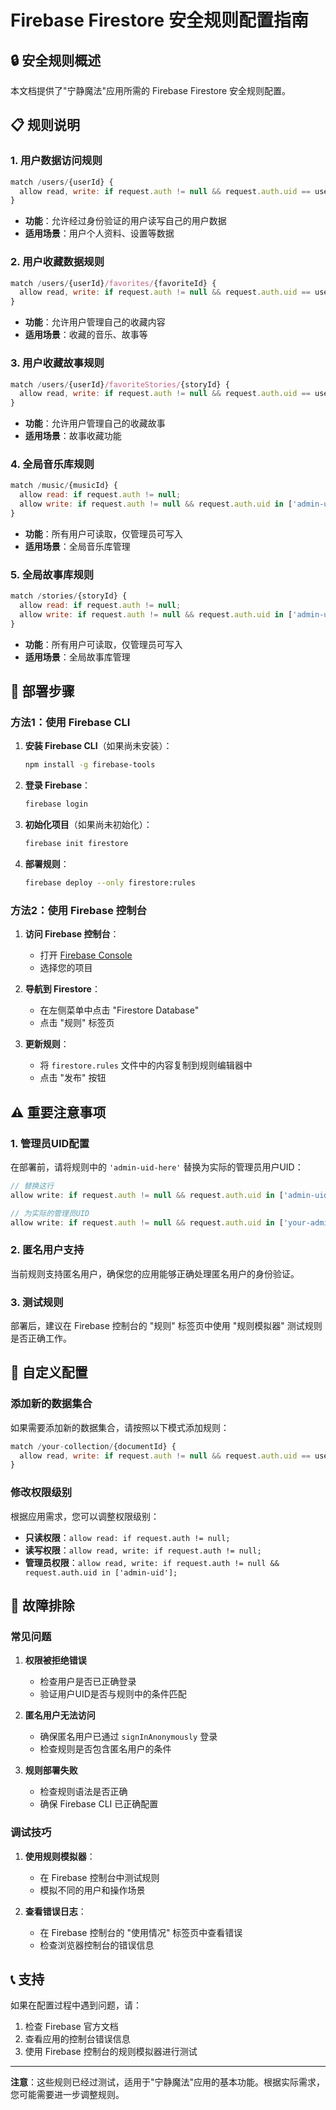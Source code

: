 # Firebase Firestore 安全规则配置指南

## 🔒 安全规则概述

本文档提供了"宁静魔法"应用所需的 Firebase Firestore 安全规则配置。

## 📋 规则说明

### 1. 用户数据访问规则
```javascript
match /users/{userId} {
  allow read, write: if request.auth != null && request.auth.uid == userId;
}
```
- **功能**：允许经过身份验证的用户读写自己的用户数据
- **适用场景**：用户个人资料、设置等数据

### 2. 用户收藏数据规则
```javascript
match /users/{userId}/favorites/{favoriteId} {
  allow read, write: if request.auth != null && request.auth.uid == userId;
}
```
- **功能**：允许用户管理自己的收藏内容
- **适用场景**：收藏的音乐、故事等

### 3. 用户收藏故事规则
```javascript
match /users/{userId}/favoriteStories/{storyId} {
  allow read, write: if request.auth != null && request.auth.uid == userId;
}
```
- **功能**：允许用户管理自己的收藏故事
- **适用场景**：故事收藏功能

### 4. 全局音乐库规则
```javascript
match /music/{musicId} {
  allow read: if request.auth != null;
  allow write: if request.auth != null && request.auth.uid in ['admin-uid-here'];
}
```
- **功能**：所有用户可读取，仅管理员可写入
- **适用场景**：全局音乐库管理

### 5. 全局故事库规则
```javascript
match /stories/{storyId} {
  allow read: if request.auth != null;
  allow write: if request.auth != null && request.auth.uid in ['admin-uid-here'];
}
```
- **功能**：所有用户可读取，仅管理员可写入
- **适用场景**：全局故事库管理

## 🚀 部署步骤

### 方法1：使用 Firebase CLI

1. **安装 Firebase CLI**（如果尚未安装）：
   ```bash
   npm install -g firebase-tools
   ```

2. **登录 Firebase**：
   ```bash
   firebase login
   ```

3. **初始化项目**（如果尚未初始化）：
   ```bash
   firebase init firestore
   ```

4. **部署规则**：
   ```bash
   firebase deploy --only firestore:rules
   ```

### 方法2：使用 Firebase 控制台

1. **访问 Firebase 控制台**：
   - 打开 [Firebase Console](https://console.firebase.google.com/)
   - 选择您的项目

2. **导航到 Firestore**：
   - 在左侧菜单中点击 "Firestore Database"
   - 点击 "规则" 标签页

3. **更新规则**：
   - 将 `firestore.rules` 文件中的内容复制到规则编辑器中
   - 点击 "发布" 按钮

## ⚠️ 重要注意事项

### 1. 管理员UID配置
在部署前，请将规则中的 `'admin-uid-here'` 替换为实际的管理员用户UID：

```javascript
// 替换这行
allow write: if request.auth != null && request.auth.uid in ['admin-uid-here'];

// 为实际的管理员UID
allow write: if request.auth != null && request.auth.uid in ['your-admin-uid-1', 'your-admin-uid-2'];
```

### 2. 匿名用户支持
当前规则支持匿名用户，确保您的应用能够正确处理匿名用户的身份验证。

### 3. 测试规则
部署后，建议在 Firebase 控制台的 "规则" 标签页中使用 "规则模拟器" 测试规则是否正确工作。

## 🔧 自定义配置

### 添加新的数据集合
如果需要添加新的数据集合，请按照以下模式添加规则：

```javascript
match /your-collection/{documentId} {
  allow read, write: if request.auth != null && request.auth.uid == userId;
}
```

### 修改权限级别
根据应用需求，您可以调整权限级别：

- **只读权限**：`allow read: if request.auth != null;`
- **读写权限**：`allow read, write: if request.auth != null;`
- **管理员权限**：`allow read, write: if request.auth != null && request.auth.uid in ['admin-uid'];`

## 🐛 故障排除

### 常见问题

1. **权限被拒绝错误**
   - 检查用户是否已正确登录
   - 验证用户UID是否与规则中的条件匹配

2. **匿名用户无法访问**
   - 确保匿名用户已通过 `signInAnonymously` 登录
   - 检查规则是否包含匿名用户的条件

3. **规则部署失败**
   - 检查规则语法是否正确
   - 确保 Firebase CLI 已正确配置

### 调试技巧

1. **使用规则模拟器**：
   - 在 Firebase 控制台中测试规则
   - 模拟不同的用户和操作场景

2. **查看错误日志**：
   - 在 Firebase 控制台的 "使用情况" 标签页中查看错误
   - 检查浏览器控制台的错误信息

## 📞 支持

如果在配置过程中遇到问题，请：

1. 检查 Firebase 官方文档
2. 查看应用的控制台错误信息
3. 使用 Firebase 控制台的规则模拟器进行测试

---

**注意**：这些规则已经过测试，适用于"宁静魔法"应用的基本功能。根据实际需求，您可能需要进一步调整规则。


